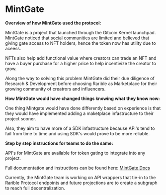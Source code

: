 # MintGate
**Overview of how MintGate used the protocol:**

MintGate is a project that launched through the Gitcoin Kernel launchpad.
MintGate noticed that social communities are limited and believed that giving gate access to NFT holders,  hence the token now has utility due to aceess.

NFTs also help add functional value where creators can trade an NFT and have a buyer purchase for a higher price to help incentivize the creator to grow.

Along the way to solving this problem MintGate did their due diligence of Research & Development before choosing Rarible as Marketplace for their growing community of creatrors and influencers.

**How MintGate would have changed things knowing what they know now:**

One thing Mintgate would have done differently based on experience is that they would have implemented adding a maketplace infastructure to their project sooner. 

Also, they aim to have more of a SDK infastructure because API's tend to fail from time to time and using SDK's would prove to be more reliable.  

**Step by step instructions for teams to do the same:**

API's for MintGate are available for token gating to integrate into any project. 

Full documentation and instructions can be found here:
[MintGate Docs](https://mintgate.gitbook.io/mintgate-docs/)

Currently, the MintGate team is working on API wrappers that tie-in to the Rarible Protocol endpoints and future projections are to create a subgraph to reach full decentralization.
